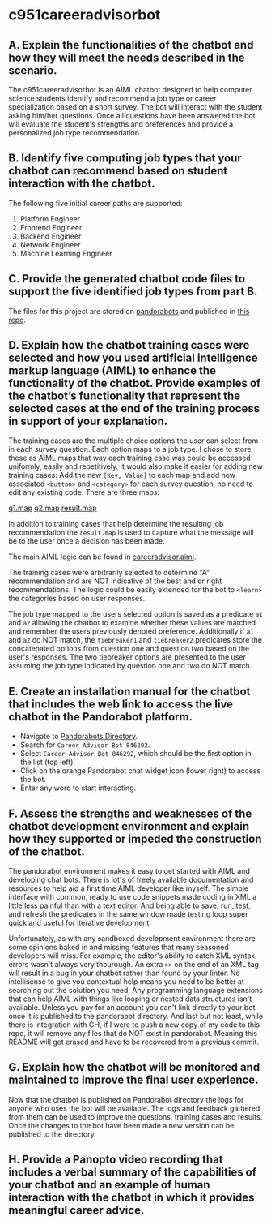 # c951careeradvisorbot

## A. Explain the functionalities of the chatbot and how they will meet the needs described in the scenario.

The c951careeradvisorbot is an AIML chatbot designed to help computer science students identify and recommend a job type or career specialization based on a short survey.  The bot will interact with the student asking him/her questions.  Once all questions have been answered the bot will evaluate the student's strengths and preferences and provide a personalized job type recommendation.

## B. Identify five computing job types that your chatbot can recommend based on student interaction with the chatbot.

The following five initial career paths are supported:
1. Platform Engineer
2. Frontend Engineer
3. Backend Engineer
4. Network Engineer
5. Machine Learning Engineer

## C. Provide the generated chatbot code files to support the five identified job types from part B.

The files for this project are stored on [pandorabots](https://home.pandorabots.com/dash/bot-directory) and published in [this repo](https://github.com/polarclair/c951careeradvisorbot).

## D. Explain how the chatbot training cases were selected and how you used artificial intelligence markup language (AIML) to enhance the functionality of the chatbot. Provide examples of the chatbot’s functionality that represent the selected cases at the end of the training process in support of your explanation.

The training cases are the multiple choice options the user can select from in each survey question.  Each option maps to a job type.  I chose to store these as AIML maps that way each training case was could be accessed uniformly, easily and repetitively.  It would also make it easier for adding new training cases:  Add the new `[Key, Value]` to each map and add new associated `<button>` and `<category>` for each survey question, no need to edit any existing code.  There are three maps:

[q1.map](maps/q1.map)
[q2.map](maps/q2.map)
[result.map](maps/result.map)

In addition to training cases that help determine the resulting job recommendation the `result.map` is used to capture what the message will be to the user once a decision has been made.

The main AIML logic can be found in [careeradvisor.aiml](files/careeradvisor.aiml).

The training cases were arbitrarily selected to determine "A" recommendation and are NOT indicative of the best and or right recommendations.  The logic could be easily extended for the bot to `<learn>` the categories based on user responses.

The job type mapped to the users selected option is saved as a predicate `a1` and `a2` allowing the chatbot to examine whether these values are matched and remember the users previously denoted preference.  Additionally if `a1` and `a2` do NOT match, the `tiebreaker1` and `tiebreaker2` predicates store the concatenated options from question one and question two based on the user's responses.  The two tiebreaker options are presented to the user assuming the job type indicated by question one and two do NOT match. 

## E. Create an installation manual for the chatbot that includes the web link to access the live chatbot in the Pandorabot platform.

- Navigate to [Pandorabots Directory](https://home.pandorabots.com/dash/bot-directory).
- Search for `Career Advisor Bot 846292`.
- Select `Career Advisor Bot 846292`, which should be the first option in the list (top left).
- Click on the orange Pandorabot chat widget icon (lower right) to access the bot.
- Enter any word to start interacting.


## F. Assess the strengths and weaknesses of the chatbot development environment and explain how they supported or impeded the construction of the chatbot.

The pandorabot environment makes it easy to get started with AIML and developing chat bots.  There is lot's of freely available documentation and resources to help aid a first time AIML developer like myself.  The simple interface with common, ready to use code snippets made coding in XML a little less painful than with a text editor.  And being able to save, run, test, and refresh the predicates in the same window made testing loop super quick and useful for iterative development.  

Unfortunately, as with any sandboxed development environment there are some opinions baked in and missing features that many seasoned developers will miss.  For example, the editor's ability to catch XML syntax errors wasn't always very thourough.  An extra `>>` on the end of an XML tag will result in a bug in your chatbot rather than found by your linter.  No intellisense to give you contextual help means you need to be better at searching out the solution you need.  Any programming language extensions that can help AIML with things like looping or nested data structures isn't available.  Unless you pay for an account you can't link directly to your bot once it is published to the pandorabot directory.  And last but not least, while there is integration with GH, if I were to push a new copy of my code to this repo, it will remove any files that do NOT exist in pandorabot.  Meaning this README will get erased and have to be recovered from a previous commit.

## G. Explain how the chatbot will be monitored and maintained to improve the final user experience.

Now that the chatbot is published on Pandorabot directory the logs for anyone who uses the bot will be available.  The logs and feedback gathered from them can be used to improve the questions, training cases and results.  Once the changes to the bot have been made a new version can be published to the directory.

## H. Provide a Panopto video recording that includes a verbal summary of the capabilities of your chatbot and an example of human interaction with the chatbot in which it provides meaningful career advice.


